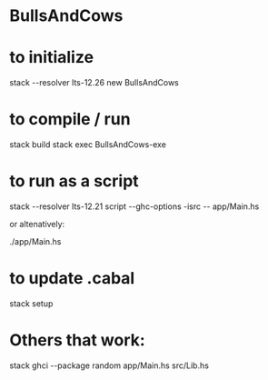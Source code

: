 # BullsAndCows

# to initialize
stack --resolver lts-12.26 new BullsAndCows

# to compile / run
stack build
stack exec BullsAndCows-exe

# to run as a script
stack --resolver lts-12.21 script --ghc-options -isrc -- app/Main.hs

or altenatively:

./app/Main.hs

# to update .cabal
stack setup

# Others that work:
stack ghci --package random app/Main.hs src/Lib.hs
